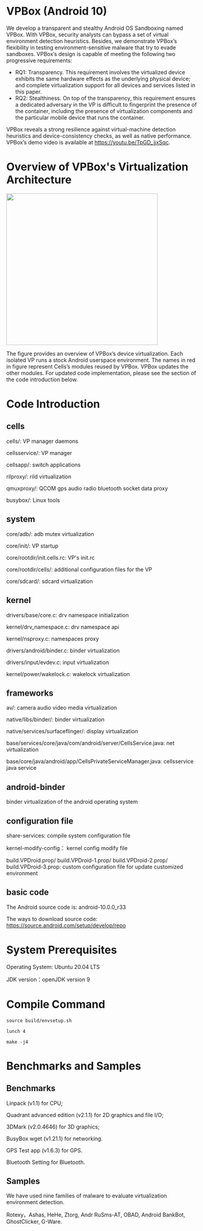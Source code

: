 # VPBox (Android 10)

We develop a transparent and stealthy Android OS Sandboxing named VPBox. With VPBox, security analysts can bypass a set of virtual environment detection heuristics. Besides, we demonstrate VPBox’s flexibility in testing environment-sensitive malware that try to evade sandboxes. VPBox’s design is capable of meeting the following two progressive requirements: 

- RQ1: Transparency. This requirement involves the virtualized device exhibits the same hardware effects as the underlying physical device; and complete virtualization support for all devices and services listed in this paper. 
- RQ2: Stealthiness. On top of the transparency, this requirement ensures a dedicated adversary in the VP is difficult to fingerprint the presence of the container, including the presence of virtualization components and the particular mobile device that runs the container. 

VPBox reveals a strong resilience against virtual-machine detection heuristics and device-consistency checks, as well as native performance. VPBox’s demo video is available at https://youtu.be/TpGD_jjxSqc.  

# Overview of VPBox's Virtualization Architecture

<img src="https://github.com/VPBox/Dev/blob/master/VBOX-Architecture.png" width="398">

The figure provides an overview of VPBox’s device virtualization. Each isolated VP runs a stock Android userspace environment. The names in red in figure represent Cells’s modules reused by VPBox. VPBox updates the other modules. For updated code implementation, please see the section of the code introduction below. 

# Code Introduction



## cells
  cells/: VP manager daemons
    
  cellsservice/: VP manager

  cellsapp/: switch applications

  rilproxy/: rild virtualization

  qmuxproxy/: QCOM gps audio radio bluetooth socket data proxy

  busybox/: Linux tools

## system
  core/adb/: adb mutex virtualization

  core/init/: VP startup

  core/rootdir/init.cells.rc: VP's init.rc

  core/rootdir/cells/: additional configuration files for the VP

  core/sdcard/: sdcard virtualization

## kernel
  drivers/base/core.c: drv namespace initialization

  kernel/drv_namespace.c: drv namespace api

  kernel/nsproxy.c: namespaces proxy

  drivers/android/binder.c: binder virtualization

  drivers/input/evdev.c: input virtualization

  kernel/power/wakelock.c: wakelock virtualization

## frameworks
  av/: camera audio video media virtualization

  native/libs/binder/: binder virtualization

  native/services/surfaceflinger/: display virtualization

  base/services/core/java/com/android/server/CellsService.java: net virtualization

  base/core/java/android/app/CellsPrivateServiceManager.java: cellsservice java service

## android-binder
  binder virtualization  of the android operating system

## configuration file

  share-services: compile system configuration file

  kernel-modify-config： kernel config modify file

  build.VPDroid.prop/ build.VPDroid-1.prop/ build.VPDroid-2.prop/ build.VPDroid-3.prop:  custom configuration file for update customized environment

## basic code 

The Android source code is:  android-10.0.0_r33

The ways to download source code:  https://source.android.com/setup/develop/repo

# System Prerequisites

Operating System: Ubuntu 20.04 LTS

JDK version：openJDK version 9

# Compile Command

`source build/envsetup.sh`

`lunch 4`

`make -j4`


# Benchmarks and Samples

## Benchmarks 

Linpack (v1.1) for CPU; 

Quadrant advanced edition (v2.1.1) for 2D graphics and file I/O; 

3DMark (v2.0.4646) for 3D graphics;

BusyBox wget (v1.21.1) for networking.

GPS Test app (v1.6.3) for GPS.

Bluetooth Setting for Bluetooth. 

## Samples  

We have used nine families of malware to evaluate virtualization environment detection.

Rotexy，Ashas, HeHe, Ztorg, Andr RuSms-AT, OBAD, Android BankBot, GhostClicker, G-Ware.







